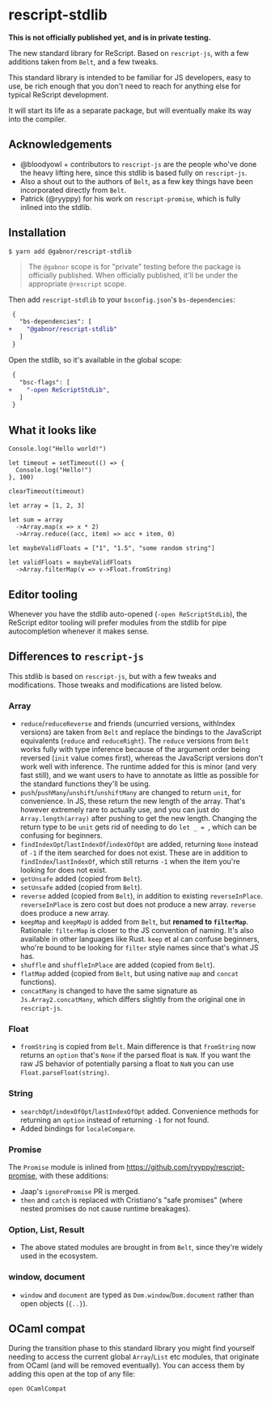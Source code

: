 # rescript-stdlib

**This is not officially published yet, and is in private testing.**

The new standard library for ReScript. Based on `rescript-js`, with a few additions taken from `Belt`, and a few tweaks.

This standard library is intended to be familiar for JS developers, easy to use, be rich enough that you don't need to reach for anything else for typical ReScript development.

It will start its life as a separate package, but will eventually make its way into the compiler.

## Acknowledgements

- @bloodyowl + contributors to `rescript-js` are the people who've done the heavy lifting here, since this stdlib is based fully on `rescript-js`.
- Also a shout out to the authors of `Belt`, as a few key things have been incorporated directly from `Belt`.
- Patrick (@ryyppy) for his work on `rescript-promise`, which is fully inlined into the stdlib.

## Installation

```console
$ yarn add @gabnor/rescript-stdlib
```

> The `@gabnor` scope is for "private" testing before the package is officially published. When officially published, it'll be under the appropriate `@rescript` scope.

Then add `rescript-stdlib` to your `bsconfig.json`'s `bs-dependencies`:

```diff
 {
   "bs-dependencies": [
+    "@gabnor/rescript-stdlib"
   ]
 }
```

Open the stdlib, so it's available in the global scope:

```diff
 {
   "bsc-flags": [
+    "-open ReScriptStdLib",
   ]
 }
```

## What it looks like

```rescript
Console.log("Hello world!")

let timeout = setTimeout(() => {
  Console.log("Hello!")
}, 100)

clearTimeout(timeout)

let array = [1, 2, 3]

let sum = array
  ->Array.map(x => x * 2)
  ->Array.reduce((acc, item) => acc + item, 0)

let maybeValidFloats = ["1", "1.5", "some random string"]

let validFloats = maybeValidFloats
  ->Array.filterMap(v => v->Float.fromString)
```

## Editor tooling

Whenever you have the stdlib auto-opened (`-open ReScriptStdLib`), the ReScript editor tooling will prefer modules from the stdlib for pipe autocompletion whenever it makes sense.

## Differences to `rescript-js`

This stdlib is based on `rescript-js`, but with a few tweaks and modifications. Those tweaks and modifications are listed below.

### Array

- `reduce`/`reduceReverse` and friends (uncurried versions, withIndex versions) are taken from `Belt` and replace the bindings to the JavaScript equivalents (`reduce` and `reduceRight`). The `reduce` versions from `Belt` works fully with type inference because of the argument order being reversed (`init` value comes first), whereas the JavaScript versions don't work well with inference. The runtime added for this is minor (and very fast still), and we want users to have to annotate as little as possible for the standard functions they'll be using.
- `push`/`pushMany`/`unshift`/`unshiftMany` are changed to return `unit`, for convenience. In JS, these return the new length of the array. That's however extremely rare to actually use, and you can just do `Array.length(array)` after pushing to get the new length. Changing the return type to be `unit` gets rid of needing to do `let _ = `, which can be confusing for beginners.
- `findIndexOpt`/`lastIndexOf`/`indexOfOpt` are added, returning `None` instead of `-1` if the item searched for does not exist. These are in addition to `findIndex`/`lastIndexOf`, which still returns `-1` when the item you're looking for does not exist.
- `getUnsafe` added (copied from `Belt`).
- `setUnsafe` added (copied from `Belt`).
- `reverse` added (copied from `Belt`), in addition to existing `reverseInPlace`. `reverseInPlace` is zero cost but does not produce a new array. `reverse` does produce a new array.
- `keepMap` and `keepMapU` is added from `Belt`, but **renamed to `filterMap`**. Rationale: `filterMap` is closer to the JS convention of naming. It's also available in other languages like Rust. `keep` et al can confuse beginners, who're bound to be looking for `filter` style names since that's what JS has.
- `shuffle` and `shuffleInPlace` are added (copied from `Belt`).
- `flatMap` added (copied from `Belt`, but using native `map` and `concat` functions).
- `concatMany` is changed to have the same signature as `Js.Array2.concatMany`, which differs slightly from the original one in `rescript-js`.

### Float

- `fromString` is copied from `Belt`. Main difference is that `fromString` now returns an `option` that's `None` if the parsed float is `NaN`. If you want the raw JS behavior of potentially parsing a float to `NaN` you can use `Float.parseFloat(string)`.

### String

- `searchOpt`/`indexOfOpt`/`lastIndexOfOpt` added. Convenience methods for returning an `option` instead of returning `-1` for not found.
- Added bindings for `localeCompare`.

### Promise

The `Promise` module is inlined from https://github.com/ryyppy/rescript-promise, with these additions:

- Jaap's `ignorePromise` PR is merged.
- `then` and `catch` is replaced with Cristiano's "safe promises" (where nested promises do not cause runtime breakages).

### Option, List, Result

- The above stated modules are brought in from `Belt`, since they're widely used in the ecosystem.

### window, document

- `window` and `document` are typed as `Dom.window`/`Dom.document` rather than open objects (`{..}`).

## OCaml compat

During the transition phase to this standard library you might find yourself needing to access the current global `Array`/`List` etc modules, that originate from OCaml (and will be removed eventually). You can access them by adding this open at the top of any file:

```rescript
open OCamlCompat
```
